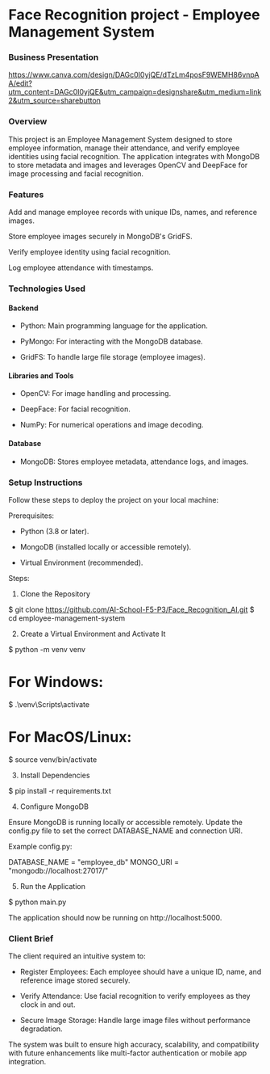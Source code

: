 # Face Recognition project - Employee Management System

### Business Presentation

https://www.canva.com/design/DAGc0I0yjQE/dTzLm4posF9WEMH86vnpAA/edit?utm_content=DAGc0I0yjQE&utm_campaign=designshare&utm_medium=link2&utm_source=sharebutton

### Overview

This project is an Employee Management System designed to store employee information, manage their attendance, and verify employee identities using facial recognition. The application integrates with MongoDB to store metadata and images and leverages OpenCV and DeepFace for image processing and facial recognition.

### Features

Add and manage employee records with unique IDs, names, and reference images.

Store employee images securely in MongoDB's GridFS.

Verify employee identity using facial recognition.

Log employee attendance with timestamps.

### Technologies Used

#### Backend

- Python: Main programming language for the application.

- PyMongo: For interacting with the MongoDB database.

- GridFS: To handle large file storage (employee images).

#### Libraries and Tools

- OpenCV: For image handling and processing.

- DeepFace: For facial recognition.

- NumPy: For numerical operations and image decoding.

#### Database

- MongoDB: Stores employee metadata, attendance logs, and images.

### Setup Instructions

Follow these steps to deploy the project on your local machine:

Prerequisites:

- Python (3.8 or later).

- MongoDB (installed locally or accessible remotely).

- Virtual Environment (recommended).

Steps: 

1. Clone the Repository

$ git clone https://github.com/AI-School-F5-P3/Face_Recognition_AI.git
$ cd employee-management-system

2. Create a Virtual Environment and Activate It

$ python -m venv venv
# For Windows:
$ .\venv\Scripts\activate
# For MacOS/Linux:
$ source venv/bin/activate

3. Install Dependencies

$ pip install -r requirements.txt

4. Configure MongoDB

Ensure MongoDB is running locally or accessible remotely. Update the config.py file to set the correct DATABASE_NAME and connection URI.

Example config.py:

DATABASE_NAME = "employee_db"
MONGO_URI = "mongodb://localhost:27017/"

5. Run the Application

$ python main.py

The application should now be running on http://localhost:5000.

### Client Brief

The client required an intuitive system to:

- Register Employees: Each employee should have a unique ID, name, and reference image stored securely.

- Verify Attendance: Use facial recognition to verify employees as they clock in and out.

- Secure Image Storage: Handle large image files without performance degradation.

The system was built to ensure high accuracy, scalability, and compatibility with future enhancements like multi-factor authentication or mobile app integration.

